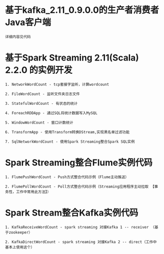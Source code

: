 # 基于kafka_2.11_0.9.0.0的生产者消费者 Java客户端

    详细内容见代码

# 基于Spark Streaming 2.11(Scala) 2.2.0 的实例开发

    1. NetworkWordCount - tcp套接字监听，计算wordcount

    2. FileWordCount - 监听文件夹日志文件
    
    3. StatefulWordCount - 有状态的统计
    
    4. ForeachRDDApp - 通过SQL将统计数据写入MySQL
    
    5. WindowWordCount - 窗口计数统计
    
    6. TransformApp - 使用Transform转换DStream,实现黑名单过滤功能
    
    7. SqlNetworkWordCount - 使用Spark Streaming整合Spark SQL实例
    
# Spark Streaming整合Flume实例代码

    1. FlumePushWordCount - Push方式整合代码示例（Flume主动推送）
    
    2. FlumePollWordCount - Poll方式整合代码示例（Streaming应用程序主动拉取 【事务性，工作中常用此方法】）
    
# Spark Stream整合Kafka实例代码

    1. KafkaReceiveWordCount - spark streaming 对接Kafka 1 -- receiver （基于zookeeper）
    
    2. KafkaDirectWordCount - spark streaming 对接Kafka 2 -- direct（工作中基本上使用这个）
